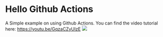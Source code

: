 # Hello Github Actions
A Simple example on using Github Actions. You can find the video tutorial here: https://youtu.be/GqzaCZyUlzE
<img src="https://cdn.devdojo.com/images/February2020/github-actions.png">
